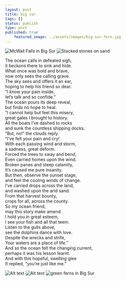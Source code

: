 ```yaml
---
layout: post
title: big sur
tags: []
status: publish
type: post
published: true
    featured_image: ../assets/images/big-sur-fern.jpg
---
```

![McWall Falls in Big Sur](/assets/images/big-sur-mcwall-falls-ocean.jpeg)
![Stacked stones on sand](/assets/images/big-sur-rocks.jpeg) 

The ocean calls in defeated sigh,<br>
it beckons there to sink and hide.<br>
What once was bold and brave,<br>
now only sees the calling grave.<br>
The sky sees and offers it an ear,<br>
hoping to help his friend so dear.<br>
“I know your pain inside,<br>
let’s talk and so confide.”<br>
The ocean pours its deep reveal,<br>
but finds no hope to heal.<br>
“I cannot help but feel this misery,<br>
great gales I brought to history.<br>
All the boats I’ve dashed to rocks<br>
and sunk the countless shipping docks.<br>
“But, no!” the clouds reply.<br>
“I’ve felt your pain and cry!<br>
With each passing wind and storm,<br>
a sadness, great deform.<br>
Forced the trees to sway and bend,<br>
Even carried homes upon the wind.<br>
Broken panes and steep calamity,<br>
It’s caused me pure insanity.<br>
But then, observe the sunset stage,<br>
and feel the cooling winds of change.<br>
I’ve carried drops across the land,<br>
and washed upon the arid sand.<br>
From that harvest bounty,<br>
crops for all, across the county.<br>
So my ocean friend,<br>
may this story make amend.<br>
I hold you in great esteem,<br>
I see your fish and all that teem.<br>
Listen to the gulls above,<br>
see the dolphins dance with love.<br>
Despite the wrecks and strife,<br>
Your waters are a place of life.”<br>
And so the ocean felt the changing current,<br>
perhaps it was his lesson learnt.<br>
And with this hopeful, swelling glee<br>
It replied, “you’re just like me.”<br>

![Alt text](/assets/images/big-sur-yucca-plant.jpeg)
![Alt text](/assets/images/big-sur-beach-moody.jpeg)
![green ferns in Big Sur](/assets/images/big-sur-fern.jpg)